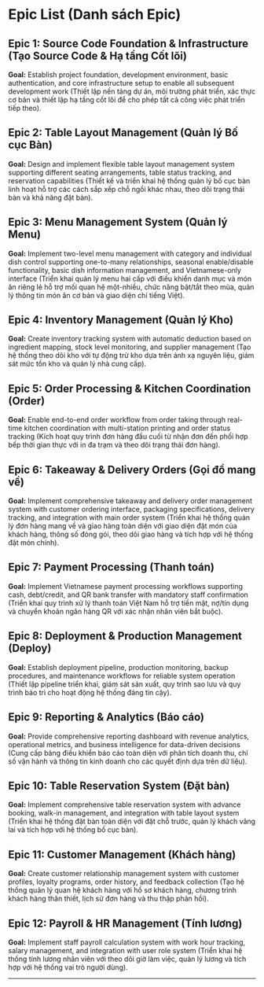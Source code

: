 # Epic List (Danh sách Epic)

## Epic 1: Source Code Foundation & Infrastructure (Tạo Source Code & Hạ tầng Cốt lõi)
**Goal:** Establish project foundation, development environment, basic authentication, and core infrastructure setup to enable all subsequent development work (Thiết lập nền tảng dự án, môi trường phát triển, xác thực cơ bản và thiết lập hạ tầng cốt lõi để cho phép tất cả công việc phát triển tiếp theo).

## Epic 2: Table Layout Management (Quản lý Bố cục Bàn)
**Goal:** Design and implement flexible table layout management system supporting different seating arrangements, table status tracking, and reservation capabilities (Thiết kế và triển khai hệ thống quản lý bố cục bàn linh hoạt hỗ trợ các cách sắp xếp chỗ ngồi khác nhau, theo dõi trạng thái bàn và khả năng đặt bàn).

## Epic 3: Menu Management System (Quản lý Menu)
**Goal:** Implement two-level menu management with category and individual dish control supporting one-to-many relationships, seasonal enable/disable functionality, basic dish information management, and Vietnamese-only interface (Triển khai quản lý menu hai cấp với điều khiển danh mục và món ăn riêng lẻ hỗ trợ mối quan hệ một-nhiều, chức năng bật/tắt theo mùa, quản lý thông tin món ăn cơ bản và giao diện chỉ tiếng Việt).

## Epic 4: Inventory Management (Quản lý Kho)
**Goal:** Create inventory tracking system with automatic deduction based on ingredient mapping, stock level monitoring, and supplier management (Tạo hệ thống theo dõi kho với tự động trừ kho dựa trên ánh xạ nguyên liệu, giám sát mức tồn kho và quản lý nhà cung cấp).

## Epic 5: Order Processing & Kitchen Coordination (Order)
**Goal:** Enable end-to-end order workflow from order taking through real-time kitchen coordination with multi-station printing and order status tracking (Kích hoạt quy trình đơn hàng đầu cuối từ nhận đơn đến phối hợp bếp thời gian thực với in đa trạm và theo dõi trạng thái đơn hàng).

## Epic 6: Takeaway & Delivery Orders (Gọi đồ mang về)
**Goal:** Implement comprehensive takeaway and delivery order management system with customer ordering interface, packaging specifications, delivery tracking, and integration with main order system (Triển khai hệ thống quản lý đơn hàng mang về và giao hàng toàn diện với giao diện đặt món của khách hàng, thông số đóng gói, theo dõi giao hàng và tích hợp với hệ thống đặt món chính).

## Epic 7: Payment Processing (Thanh toán)
**Goal:** Implement Vietnamese payment processing workflows supporting cash, debt/credit, and QR bank transfer with mandatory staff confirmation (Triển khai quy trình xử lý thanh toán Việt Nam hỗ trợ tiền mặt, nợ/tín dụng và chuyển khoản ngân hàng QR với xác nhận nhân viên bắt buộc).

## Epic 8: Deployment & Production Management (Deploy)
**Goal:** Establish deployment pipeline, production monitoring, backup procedures, and maintenance workflows for reliable system operation (Thiết lập pipeline triển khai, giám sát sản xuất, quy trình sao lưu và quy trình bảo trì cho hoạt động hệ thống đáng tin cậy).

## Epic 9: Reporting & Analytics (Báo cáo)
**Goal:** Provide comprehensive reporting dashboard with revenue analytics, operational metrics, and business intelligence for data-driven decisions (Cung cấp bảng điều khiển báo cáo toàn diện với phân tích doanh thu, chỉ số vận hành và thông tin kinh doanh cho các quyết định dựa trên dữ liệu).

## Epic 10: Table Reservation System (Đặt bàn)
**Goal:** Implement comprehensive table reservation system with advance booking, walk-in management, and integration with table layout system (Triển khai hệ thống đặt bàn toàn diện với đặt chỗ trước, quản lý khách vãng lai và tích hợp với hệ thống bố cục bàn).

## Epic 11: Customer Management (Khách hàng)
**Goal:** Create customer relationship management system with customer profiles, loyalty programs, order history, and feedback collection (Tạo hệ thống quản lý quan hệ khách hàng với hồ sơ khách hàng, chương trình khách hàng thân thiết, lịch sử đơn hàng và thu thập phản hồi).

## Epic 12: Payroll & HR Management (Tính lương)
**Goal:** Implement staff payroll calculation system with work hour tracking, salary management, and integration with user role system (Triển khai hệ thống tính lương nhân viên với theo dõi giờ làm việc, quản lý lương và tích hợp với hệ thống vai trò người dùng).

---
